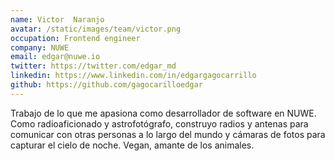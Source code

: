```yaml
---
name: Victor  Naranjo
avatar: /static/images/team/victor.png
occupation: Frontend engineer
company: NUWE
email: edgar@nuwe.io
twitter: https://twitter.com/edgar_md
linkedin: https://www.linkedin.com/in/edgargagocarrillo
github: https://github.com/gagocarilloedgar
---
```


Trabajo de lo que me apasiona como desarrollador de software en NUWE. Como radioaficionado y astrofotógrafo, construyo radios y antenas para comunicar con otras personas a lo largo del mundo y cámaras de fotos para capturar el cielo de noche. Vegan, amante de los animales.
